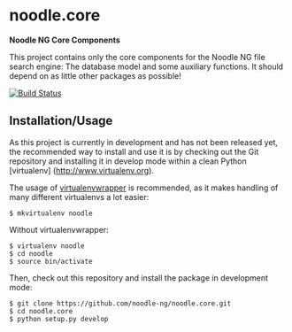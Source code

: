 noodle.core
===========

**Noodle NG Core Components**

This project contains only the core components for the Noodle NG file search engine:
The database model and some auxiliary functions.
It should depend on as little other packages as possible!

[![Build Status](https://travis-ci.org/noodle-ng/noodle.core.png)](https://travis-ci.org/noodle-ng/noodle.core)

Installation/Usage
------------------

As this project is currently in development and has not been released yet, the
recommended way to install and use it is by checking out the Git repository and
installing it in develop mode within a clean Python [virtualenv]
(http://www.virtualenv.org).

The usage of [virtualenvwrapper](http://virtualenvwrapper.readthedocs.org)
is recommended, as it makes handling of many different virtualenvs a lot
easier:

    $ mkvirtualenv noodle

Without virtualenvwrapper:

    $ virtualenv noodle
    $ cd noodle
    $ source bin/activate

Then, check out this repository and install the package in development mode:

    $ git clone https://github.com/noodle-ng/noodle.core.git
    $ cd noodle.core
    $ python setup.py develop
